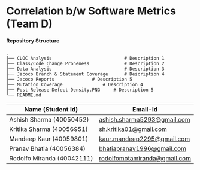 # Correlation b/w Software Metrics (Team D)

#### Repository Structure
    .
    ├── CLOC Analysis                      		# Description 1
    ├── Class/Code Change Proneness        		# Description 2    
    ├── Data Analysis                      		# Description 3
    ├── Jacoco Branch & Statement Coverage 		# Description 4
    ├── Jacoco Reports				# Description 5
    ├── Mutation Coverage 				# Description 4
    ├── Post-Release-Defect-Density.PNG		# Description 5
    └── README.md

| Name (Student Id) | Email-Id | 
|--|--|
| Ashish Sharma (40050452) | ashish.sharma5293@gmail.com |
| Kritika Sharma (40056951) | sh.kritika01@gmail.com |
| Mandeep Kaur (40059801) | kaur.mandeep2295@gmail.com |
| Pranav Bhatia (40056384) | bhatiapranav1996@gmail.com |
| Rodolfo Miranda (40042111) | rodolfomotamiranda@gmail.com |
